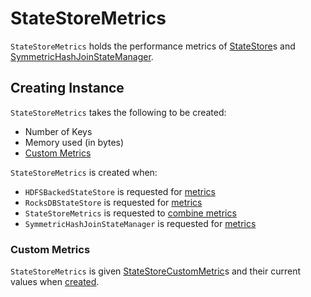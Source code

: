 # StateStoreMetrics

`StateStoreMetrics` holds the performance metrics of [StateStore](StateStore.md#metrics)s and [SymmetricHashJoinStateManager](SymmetricHashJoinStateManager.md).

## Creating Instance

`StateStoreMetrics` takes the following to be created:

* <span id="numKeys"> Number of Keys
* <span id="memoryUsedBytes"> Memory used (in bytes)
* [Custom Metrics](#customMetrics)

`StateStoreMetrics` is created when:

* `HDFSBackedStateStore` is requested for [metrics](HDFSBackedStateStore.md#metrics)
* `RocksDBStateStore` is requested for [metrics](RocksDBStateStore.md#metrics)
* `StateStoreMetrics` is requested to [combine metrics](#combine)
* `SymmetricHashJoinStateManager` is requested for [metrics](SymmetricHashJoinStateManager.md#metrics)

### <span id="customMetrics"> Custom Metrics

`StateStoreMetrics` is given [StateStoreCustomMetric](StateStoreCustomMetric.md)s and their current values when [created](#creating-instance).
